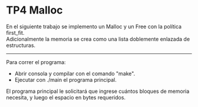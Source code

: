 # TP4 Malloc #

En el siguiente trabajo se implemento un Malloc y un Free con la política first_fit.  
Adicionalmente la memoria se crea como una lista doblemente enlazada de estructuras.  

---

Para correr el programa:  
- Abrir consola y compilar con el comando "make".  
- Ejecutar con ./main el programa principal.  

El programa principal le solicitará que ingrese cuántos bloques de memoria necesita, y luego el espacio en bytes requeridos.  


